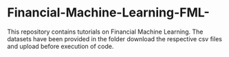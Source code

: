 # Financial-Machine-Learning-FML-
This repository contains tutorials on Financial Machine Learning. The datasets have been provided in the folder download the respective csv files and upload before execution of code.

